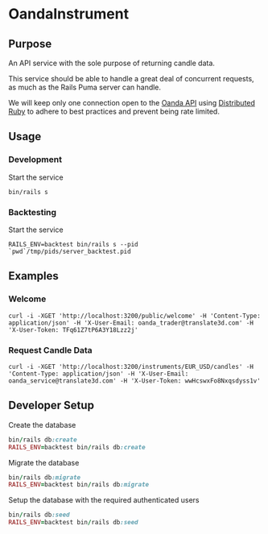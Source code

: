 # OandaInstrument

## Purpose

An API service with the sole purpose of returning candle data.

This service should be able to handle a great deal of concurrent requests, as much as the Rails Puma server can handle.

We will keep only one connection open to the [Oanda API](https://developer.oanda.com/rest-live-v20/best-practices/) using [Distributed Ruby](https://ruby-doc.org/stdlib-2.4.5/libdoc/drb/rdoc/DRb.html) to adhere to best practices and prevent being rate limited.

## Usage

### Development

Start the service

    bin/rails s

### Backtesting

Start the service

    RAILS_ENV=backtest bin/rails s --pid `pwd`/tmp/pids/server_backtest.pid

## Examples

### Welcome

    curl -i -XGET 'http://localhost:3200/public/welcome' -H 'Content-Type: application/json' -H 'X-User-Email: oanda_trader@translate3d.com' -H 'X-User-Token: TFq61Z7tP6A3Y18Lzz2j'

### Request Candle Data

    curl -i -XGET 'http://localhost:3200/instruments/EUR_USD/candles' -H 'Content-Type: application/json' -H 'X-User-Email: oanda_service@translate3d.com' -H 'X-User-Token: wwHcswxFo8Nxqsdyss1v'

## Developer Setup

Create the database

```ruby
bin/rails db:create
RAILS_ENV=backtest bin/rails db:create
```

Migrate the database

```ruby
bin/rails db:migrate
RAILS_ENV=backtest bin/rails db:migrate
```

Setup the database with the required authenticated users

```ruby
bin/rails db:seed
RAILS_ENV=backtest bin/rails db:seed
```
